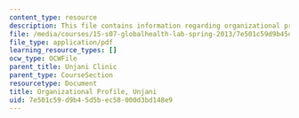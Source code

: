 ```yaml
---
content_type: resource
description: This file contains information regarding organizational profile.
file: /media/courses/15-s07-globalhealth-lab-spring-2013/7e501c59d9b45d5bec58000d3bd148e9_MIT15_S07S13_org_prof_unj.pdf
file_type: application/pdf
learning_resource_types: []
ocw_type: OCWFile
parent_title: Unjani Clinic
parent_type: CourseSection
resourcetype: Document
title: Organizational Profile, Unjani
uid: 7e501c59-d9b4-5d5b-ec58-000d3bd148e9
---
```

